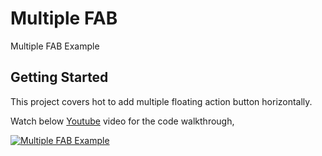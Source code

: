 # Multiple FAB

Multiple FAB Example

## Getting Started

This project covers hot to add multiple floating action button horizontally.

Watch below [Youtube](https://www.youtube.com/watch?v=VJRL_oHeWr0) video for the code walkthrough,

[![Multiple FAB Example](https://img.youtube.com/vi/VJRL_oHeWr0/0.jpg)](https://www.youtube.com/watch?v=VJRL_oHeWr0)
